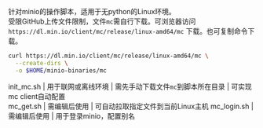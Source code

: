 针对minio的操作脚本，适用于无python的Linux环境。  
受限GitHub上传文件限制，文件`mc`需自行下载。可浏览器访问`https://dl.min.io/client/mc/release/linux-amd64/mc` 下载。也可复制命令下载。
```bash
curl https://dl.min.io/client/mc/release/linux-amd64/mc \
  --create-dirs \
  -o $HOME/minio-binaries/mc
  ```
init_mc.sh | 用于联网或离线环境 | 需先手动下载文件`mc`到脚本所在目录 | 可实现mc client自动配置  
mc_get.sh | 需编辑后使用 | 可自动拉取指定文件到当前Linux主机
mc_login.sh | 需编辑后使用 | 用于登录minio，配置别名
